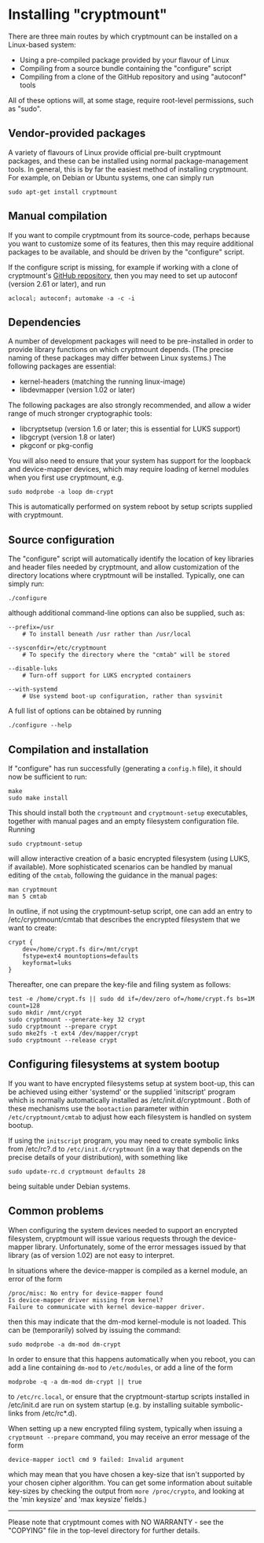 Installing "cryptmount"
=======================

There are three main routes by which cryptmount can be installed
on a Linux-based system:

  * Using a pre-compiled package provided by your flavour of Linux
  * Compiling from a source bundle containing the "configure" script
  * Compiling from a clone of the GitHub repository and using "autoconf" tools

All of these options will, at some stage, require root-level permissions,
such as "sudo".


Vendor-provided packages
------------------------

A variety of flavours of Linux provide official pre-built cryptmount packages,
and these can be installed using normal package-management tools. In general,
this is by far the easiest method of installing cryptmount. For example,
on Debian or Ubuntu systems, one can simply run

    sudo apt-get install cryptmount


Manual compilation
------------------

If you want to compile cryptmount from its source-code, perhaps because
you want to customize some of its features, then this may require additional
packages to be available, and should be driven by the "configure" script.

If the configure script is missing, for example if working with a clone of
cryptmount's [GitHub repository](https://github.com/rwpenney/cryptmount),
then you may need to set up autoconf (version 2.61 or later), and run

    aclocal; autoconf; automake -a -c -i


Dependencies
------------

A number of development packages will need to be pre-installed in order
to provide library functions on which cryptmount depends. (The precise
naming of these packages may differ between Linux systems.)
The following packages are essential:

  * kernel-headers (matching the running linux-image)
  * libdevmapper (version 1.02 or later)

The following packages are also strongly recommended, and allow a wider
range of much stronger cryptographic tools:

  * libcryptsetup (version 1.6 or later; this is essential for LUKS support)
  * libgcrypt (version 1.8 or later)
  * pkgconf or pkg-config

You will also need to ensure that your system has support for the
loopback and device-mapper devices, which may require loading
of kernel modules when you first use cryptmount, e.g.

    sudo modprobe -a loop dm-crypt

This is automatically performed on system reboot by setup scripts
supplied with cryptmount.


Source configuration
--------------------

The "configure" script will automatically identify the location of
key libraries and header files needed by cryptmount, and allow customization
of the directory locations where cryptmount will be installed.
Typically, one can simply run:

    ./configure

although additional command-line options can also be supplied, such as:

    --prefix=/usr
        # To install beneath /usr rather than /usr/local

    --sysconfdir=/etc/cryptmount
        # To specify the directory where the "cmtab" will be stored

    --disable-luks
        # Turn-off support for LUKS encrypted containers

    --with-systemd
        # Use systemd boot-up configuration, rather than sysvinit

A full list of options can be obtained by running

    ./configure --help


Compilation and installation
----------------------------

If "configure" has run successfully (generating a `config.h` file),
it should now be sufficient to run:

    make
    sudo make install

This should install both the `cryptmount` and `cryptmount-setup` executables,
together with manual pages and an empty filesystem configuration file. Running

    sudo cryptmount-setup

will allow interactive creation of a basic encrypted filesystem
(using LUKS, if available). More sophisticated scenarios can be handled
by manual editing of the `cmtab`, following the guidance in the manual pages:

    man cryptmount
    man 5 cmtab

In outline, if not using the cryptmount-setup script, one can add an
entry to /etc/cryptmount/cmtab that describes the encrypted filesystem
that we want to create:

    crypt {
        dev=/home/crypt.fs dir=/mnt/crypt
        fstype=ext4 mountoptions=defaults
        keyformat=luks
    }

Thereafter, one can prepare the key-file and filing system as follows:

    test -e /home/crypt.fs || sudo dd if=/dev/zero of=/home/crypt.fs bs=1M count=128
    sudo mkdir /mnt/crypt
    sudo cryptmount --generate-key 32 crypt
    sudo cryptmount --prepare crypt
    sudo mke2fs -t ext4 /dev/mapper/crypt
    sudo cryptmount --release crypt


Configuring filesystems at system bootup
----------------------------------------

If you want to have encrypted filesystems setup at system boot-up,
this can be achieved using either 'systemd' or the supplied 'initscript'
program which is normally automatically installed as /etc/init.d/cryptmount .
Both of these mechanisms use the `bootaction` parameter within
`/etc/cryptmount/cmtab` to adjust how each filesystem is
handled on system bootup.

If using the `initscript` program, you may need to create symbolic links
from /etc/rc?.d to `/etc/init.d/cryptmount` (in a way that depends
on the precise details of your distribution), with something like

    sudo update-rc.d cryptmount defaults 28

being suitable under Debian systems.


Common problems
---------------

When configuring the system devices needed to support an encrypted filesystem,
cryptmount will issue various requests through the device-mapper library.
Unfortunately, some of the error messages issued by that library
(as of version 1.02) are not easy to interpret.

In situations where the device-mapper is compiled as a kernel module,
an error of the form

    /proc/misc: No entry for device-mapper found
    Is device-mapper driver missing from kernel?
    Failure to communicate with kernel device-mapper driver.

then this may indicate that the dm-mod kernel-module is not loaded.
This can be (temporarily) solved by issuing the command:

    sudo modprobe -a dm-mod dm-crypt

In order to ensure that this happens automatically when you reboot,
you can add a line containing
`dm-mod` to `/etc/modules`, or add a line of the form

    modprobe -q -a dm-mod dm-crypt || true

to `/etc/rc.local`, or ensure that the cryptmount-startup scripts installed
in /etc/init.d are run on system startup (e.g. by installing suitable
symbolic-links from /etc/rc\*.d).

When setting up a new encrypted filing system, typically when issuing a
`cryptmount --prepare` command, you may receive an error message of the form

    device-mapper ioctl cmd 9 failed: Invalid argument

which may mean that you have chosen a key-size that isn't supported by your
chosen cipher algorithm. You can get some information about suitable key-sizes
by checking the output from `more /proc/crypto`, and looking at the
'min keysize' and 'max keysize' fields.)


** *** ***** *******

Please note that cryptmount comes with NO WARRANTY - see the "COPYING" file
in the top-level directory for further details.
